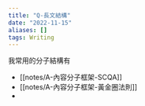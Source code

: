 ```yaml
---
title: "Q-長文結構"
date: "2022-11-15"
aliases: []
tags: Writing
---
```


我常用的分子結構有
- [[notes/A-內容分子框架-SCQA]]
- [[notes/A-內容分子框架-黃金圈法則]]
- 
